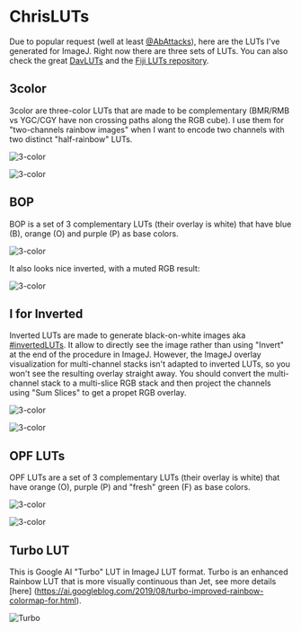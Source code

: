 # ChrisLUTs

Due to popular request (well at least [@AbAttacks](https://twitter.com/AbAttacks/status/941068029433180160)), here are the LUTs I've generated for ImageJ. Right now there are three sets of LUTs. You can also check the great [DavLUTs](https://github.com/quokka79/DavLUT) and the [Fiji LUTs repository](https://github.com/fiji/fiji/tree/master/luts).

## 3color
3color are three-color LUTs that are made to be complementary (BMR/RMB vs YGC/CGY have non crossing paths along the RGB cube). I use them for "two-channels rainbow images" when I want to encode two channels with two distinct "half-rainbow" LUTs.

![3-color](http://www.neurocytolab.org/up/Github/ChrisLUTs_3-color.tif)

![3-color](http://www.neurocytolab.org/up/Github/ChrisLUTs_3color_Image.jpg)

## BOP
BOP is a set of 3 complementary LUTs (their overlay is white) that have blue (B), orange (O) and purple (P)  as base colors.

![3-color](http://www.neurocytolab.org/up/Github/ChrisLUTs_BOP.png)

It also looks nice inverted, with a muted RGB result:

![3-color](http://www.neurocytolab.org/up/Github/ChrisLUTs_BOP_rev.png)

## I for Inverted
Inverted LUTs are made to generate black-on-white images aka [#invertedLUTs](https://twitter.com/search?q=%23invertedLUT&src=typd). It allow to directly see the image rather than using "Invert" at the end of the procedure in ImageJ. However, the ImageJ overlay visualization for multi-channel stacks isn't adapted to inverted LUTs, so you won't see the resulting overlay straight away. You should convert the multi-channel stack to a multi-slice RGB stack and then project the channels using "Sum Slices" to get a propet RGB overlay.

![3-color](http://www.neurocytolab.org/up/Github/ChrisLUTs_Inverted.tif)

![3-color](http://www.neurocytolab.org/up/Github/ChrisLUTs_Inverted_Image.png)

## OPF LUTs
OPF LUTs are a set of 3 complementary LUTs (their overlay is white) that have orange (O), purple (P) and "fresh" green (F) as base colors.

![3-color](http://www.neurocytolab.org/up/Github/ChrisLUTs_OPF.tif)

![3-color](http://www.neurocytolab.org/up/Github/ChrisLUTs_OPF_Image.png)

## Turbo LUT
This is Google AI "Turbo" LUT in ImageJ LUT format. Turbo is an enhanced Rainbow LUT that is more visually continuous than Jet, see more details [here] (https://ai.googleblog.com/2019/08/turbo-improved-rainbow-colormap-for.html).

 ![Turbo](http://www.neurocytolab.org/up/Github/ChrisLUTs_Turbo.png)